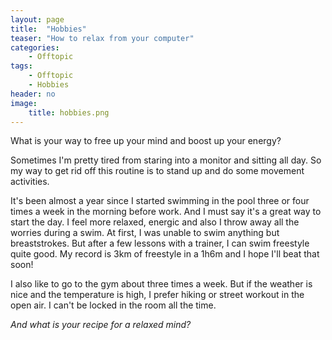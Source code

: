```yaml
---
layout: page
title:  "Hobbies"
teaser: "How to relax from your computer"
categories:
    - Offtopic
tags:
    - Offtopic
    - Hobbies
header: no
image:
    title: hobbies.png
---
```


What is your way to free up your mind and boost up your energy?

Sometimes I'm pretty tired from staring into a monitor and sitting all day. So my way to get rid off this routine is to stand up and do some movement activities.

It's been almost a year since I started swimming in the pool three or four times a week in the morning before work. And I must say it's a great way to start the day. I feel more relaxed, energic and also I throw away all the worries during a swim. 
At first, I was unable to swim anything but breaststrokes. But after a few lessons with a trainer, I can swim freestyle quite good. My record is 3km of freestyle in a 1h6m and I hope I'll beat that soon!

I also like to go to the gym about three times a week. But if the weather is nice and the temperature is high, I prefer hiking or street workout in the open air. I can't be locked in the room all the time.

*And what is your recipe for a relaxed mind?*